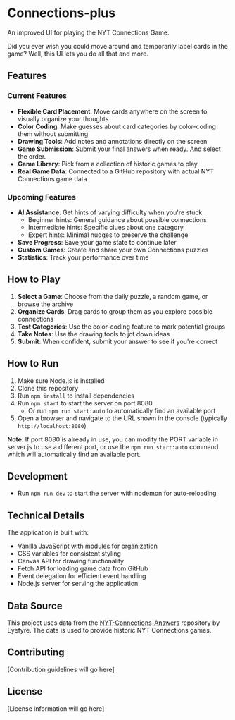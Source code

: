 # Connections-plus
An improved UI for playing the NYT Connections Game.

Did you ever wish you could move around and temporarily label cards in the game? Well, this UI lets you do all that and more.

## Features

### Current Features
- **Flexible Card Placement**: Move cards anywhere on the screen to visually organize your thoughts
- **Color Coding**: Make guesses about card categories by color-coding them without submitting
- **Drawing Tools**: Add notes and annotations directly on the screen
- **Game Submission**: Submit your final answers when ready. And select the order.
- **Game Library**: Pick from a collection of historic games to play
- **Real Game Data**: Connected to a GitHub repository with actual NYT Connections game data

### Upcoming Features
- **AI Assistance**: Get hints of varying difficulty when you're stuck
  - Beginner hints: General guidance about possible connections
  - Intermediate hints: Specific clues about one category
  - Expert hints: Minimal nudges to preserve the challenge
- **Save Progress**: Save your game state to continue later
- **Custom Games**: Create and share your own Connections puzzles
- **Statistics**: Track your performance over time

## How to Play

1. **Select a Game**: Choose from the daily puzzle, a random game, or browse the archive
2. **Organize Cards**: Drag cards to group them as you explore possible connections
3. **Test Categories**: Use the color-coding feature to mark potential groups
4. **Take Notes**: Use the drawing tools to jot down ideas
5. **Submit**: When confident, submit your answer to see if you're correct

## How to Run

1. Make sure Node.js is installed
2. Clone this repository
3. Run `npm install` to install dependencies
4. Run `npm start` to start the server on port 8080
   - Or run `npm run start:auto` to automatically find an available port
5. Open a browser and navigate to the URL shown in the console (typically `http://localhost:8080`)

**Note**: If port 8080 is already in use, you can modify the PORT variable in server.js to use a different port, or use the `npm run start:auto` command which will automatically find an available port.

## Development

- Run `npm run dev` to start the server with nodemon for auto-reloading

## Technical Details

The application is built with:
- Vanilla JavaScript with modules for organization
- CSS variables for consistent styling
- Canvas API for drawing functionality
- Fetch API for loading game data from GitHub
- Event delegation for efficient event handling
- Node.js server for serving the application

## Data Source

This project uses data from the [NYT-Connections-Answers](https://github.com/Eyefyre/NYT-Connections-Answers) repository by Eyefyre. The data is used to provide historic NYT Connections games.

## Contributing

[Contribution guidelines will go here]

## License

[License information will go here]